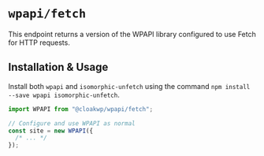 # `wpapi/fetch`

This endpoint returns a version of the WPAPI library configured to use Fetch for HTTP requests.

## Installation & Usage

Install both `wpapi` and `isomorphic-unfetch` using the command `npm install --save wpapi isomorphic-unfetch`.

```js
import WPAPI from "@cloakwp/wpapi/fetch";

// Configure and use WPAPI as normal
const site = new WPAPI({
  /* ... */
});
```
